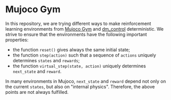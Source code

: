 # Mujoco Gym

In this repository, we are trying different ways to make reinforcement learning environments from [Mujoco Gym](https://www.gymlibrary.ml/environments/mujoco/) and [dm_control](https://github.com/deepmind/dm_control) deterministic. We strive to ensure that the environments have the following important properties:

- the function <code>reset()</code> gives always the same initial state;
- the function <code>step(action)</code> such that a sequence of <code>actions</code> uniquely determines <code>states</code> and <code>rewards</code>;
- the function <code>virtual_step(state, action)</code> uniquely determines <code>next_state</code> and <code>reward</code>.

In many environments in Mujoco, <code>next_state</code> and <code>reward</code> depend not only on the current <code>states</code>, but also on "internal physics". Therefore, the above points are not always fulfilled.

